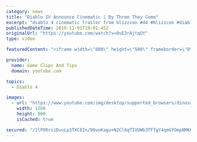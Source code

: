 ```yaml
---
category: news
title: "Diablo IV Announce Cinematic | By Three They Come"
excerpt: "diablo 4 cinematic trailer from blizzcon #d4 #blizzcon #diablo."
publishedDateTime: 2019-11-01T19:01:45Z
originalUrl: "https://youtube.com/watch?v=0vE3rAjtqUY"
type: video

featuredContent: "<iframe width=\"800\" height=\"500\" frameborder=\"0\" src=\"https://www.youtube.com/embed/0vE3rAjtqUY\" allow=\"accelerometer; autoplay; encrypted-media; gyroscope; picture-in-picture\" allowfullscreen></iframe>"

provider:
  name: Game Clips And Tips
  domain: youtube.com

topics:
  - Diablo 4

images:
  - url: "https://www.youtube.com/img/desktop/supported_browsers/dinosaur.png"
    width: 1200
    height: 800
    isCached: true

secured: "/2lPORrs1DvuLp3TXC8In/90voKagu+N2Cl6qTIUUWb3TFTgY4qmGYOmpNMK6L9mxv/yRf7dFGJGbkgMiX7vMRlbu0jffdXX8pm0A4A01YSwIRUqVn3FHiBQy1uBzV0IjZ5G2CxxyUFF2JI4PUkqviHVS31+e9CpQmru/YJ/yA6LYEd9N7Ta1eTyv0ZEC4oUtXFt2GvxZHDGcHbRoDDwc07HGS3Rbo9S2yHJQeDuMAEl3auGr8ilCSNiV/REO1bZ5zopVVbALOTdd2p9DJhDZ4qp9yzCKyKeQGHjL6wWa/wJ8q9ZMvZetRv9tnE8ChjY5clxmQlDO7OzW7YIvJ3+61oUBdn6UTUkEM0zi77ZFe9z3gooaPtTl5RaPXysY5nefydwIqxCKcbQV9Znjp65hQ==;OgIYthGDNEtCq8UuBCWNRg=="
---
```


